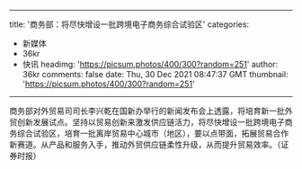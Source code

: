 
---
title: '商务部：将尽快增设一批跨境电子商务综合试验区'
categories: 
 - 新媒体
 - 36kr
 - 快讯
headimg: 'https://picsum.photos/400/300?random=251'
author: 36kr
comments: false
date: Thu, 30 Dec 2021 08:47:37 GMT
thumbnail: 'https://picsum.photos/400/300?random=251'
---

<div>   
商务部对外贸易司司长李兴乾在国新办举行的新闻发布会上透露，将培育新一批外贸创新发展试点。坚持以贸易创新来激发供应链活力，将尽快增设一批跨境电子商务综合试验区，培育一批离岸贸易中心城市（地区），要以点带面，拓展贸易合作新赛道。从产品和服务入手，推动外贸供应链柔性升级，从而提升贸易效率。（证券时报）  
</div>
            